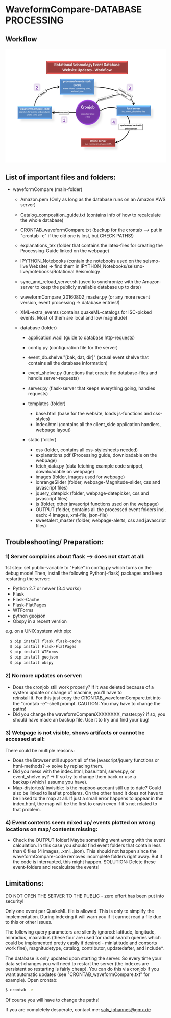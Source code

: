 
# WaveformCompare-DATABASE PROCESSING


## Workflow
![alt tag](SL_DB_Flowchart.png)


## List of important files and folders:

* waveformCompare (main-folder)

  - Amazon.pem (Only as long as the database runs on an Amazon AWS server)

  - Catalog_composition_guide.txt (contains info of how to recalculate the whole database)

  - CRONTAB_waveformCompare.txt (backup for the crontab --> put in "crontab -e" if the old one is lost, but CHECK PATHS!)

  - explanations_tex (folder that contains the latex-files for creating the Processing-Guide linked on the webpage)

  - IPYTHON_Notebooks (contain the notebooks used on the seismo-live Website)
  -> find them in IPYTHON_Notebooks/seismo-live/notebooks/Rotational Seismology

  - sync_and_reload_server.sh (used to synchronize with the Amazon-server 
                             to keep the publicly available database up to date)

  - waveformCompare_20160802_master.py (or any more recent version, event processing -> database entries!)

  - XML-extra_events (contains quakeML-catalogs for ISC-picked events. Most of them are local and low magnitude)
	
  - database (folder)
    
	- application.wadl (guide to database http-requests)
	- config.py (configuration file for the server)
	- event_db.shelve."[bak, dat, dir]" (actual event shelve that contains all the database information)
	- event_shelve.py (functions that create the database-files and handle server-requests)
	- server.py (flask-server that keeps everything going, handles requests)

	- templates (folder)
		- base.html (base for the website, loads js-functions and css-styles)
		- index.html (contains all the client_side application handlers, webpage layout)

	- static (folder)
		- css (folder, contains all css-stylesheets needed)
		- explanations.pdf (Processing guide, downloadable on the webpage)
		- fetch_data.py (data fetching example code snippet, downloadable on webpage)
		- images (folder, images used for webpage)
		- ionrangeSlider (folder, webpage-Magnitude-slider, css and javascript files)
		- jquery_datepick (folder, webpage-datepicker, css and javascript files)
		- js (folder, other javascript functions used on the webpage)
		- OUTPUT (folder, contains all the processed event folders incl. each: 4 images, xml-file, json-file)
		- sweetalert_master (folder, webpage-alerts, css and javascript files)


## Troubleshooting/ Preparation:

### 1) Server complains about flask --> does not start at all: 
 1st step: set public-variable to "False" in config.py which turns on the debug mode! 
 Then, install the following Python(-flask) packages and keep restarting the server:
  - Python 2.7 or newer (3.4 works)
  - Flask
  - Flask-Cache
  - Flask-FlatPages
  - WTForms
  - python geojson
  - Obspy in a recent version
  
  e.g. on a UNIX system with pip:

```bash
  $ pip install flask flask-cache
  $ pip install Flask-FlatPages
  $ pip install WTForms
  $ pip install geojson
  $ pip install obspy
```

### 2) No more updates on server:
 - Does the cronjob still work properly? If it was deleted because of a system update or change of machine, you'll have to   
   reinstall it. For this just copy the CRONTAB_waveformCompare.txt into the "crontab -e"-shell prompt. CAUTION: You may have 
   to change the paths!
 - Did you change the waveformCompareXXXXXXXX_master.py? if so, you should have made an backup file. Use it to try and find 
   your bug! 


### 3) Webpage is not visible, shows artifacts or cannot be accessed at all:
   There could be multiple reasons:
 - Does the Browser still support all of the javascript/jquery functions or html-methods? -> solve by replacing them.
 - Did you mess with the index.html, base.html, server.py, or event_shelve.py? -> If so try to change them back or use a   
   backup (which I assume you have).
 - Map-distorted/ invisible: Is the mapbox-account still up to date? Could also be linked to leaflet problems.
   On the other hand it does not have to be linked to the map at all. If just a small error happens to appear in the   
   index.html, the map will be the first to crash even if it's not related to that problem.


### 4) Event contents seem mixed up/ events plotted on wrong locations on map/ contents missing:
 - Check the OUTPUT folder! Maybe something went wrong with the event calculation. In this case you should find
   event folders that contain less than 6 files (4 images, .xml, .json). This should not happen since the waveformCompare-code
   removes incomplete folders right away. But if the code is interrupted, this might happen.
   SOLUTION: Delete these event-folders and recalculate the events!


## Limitations:

DO NOT OPEN THE SERVER TO THE PUBLIC - zero effort has been put into security!

Only one event per QuakeML file is allowed. This is only to simplify the implementation. During indexing it will warn you if it cannot read a file due to this or other issues.

The following query parameters are silently ignored: latitude, longitude, minradius, maxradius (these four are used for radial search queries which could be implemented pretty easily if desired - minlatitude and consorts work fine), magnitudetype, catalog, contributor, updatedafter, and include*.

The database is only updated upon starting the server. So every time your data set changes you will need to restart the server (the indexes are persistent so restarting is fairly cheap). You can do this via cronjob if you want automatic updates (see "CRONTAB_waveformCompare.txt" for example).
Open crontab: 
```bash
$ crontab -e
```
Of course you will have to change the paths!


If you are completely desperate, contact me: salv_johannes@gmx.de





